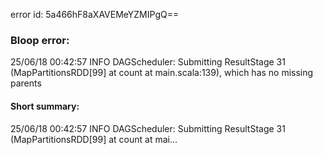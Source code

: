 error id: 5a466hF8aXAVEMeYZMIPgQ==
### Bloop error:

25/06/18 00:42:57 INFO DAGScheduler: Submitting ResultStage 31 (MapPartitionsRDD[99] at count at main.scala:139), which has no missing parents
#### Short summary: 

25/06/18 00:42:57 INFO DAGScheduler: Submitting ResultStage 31 (MapPartitionsRDD[99] at count at mai...